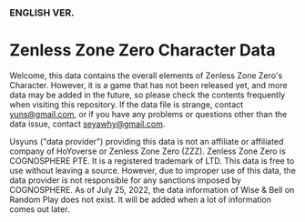 ### ENGLISH VER.

# Zenless Zone Zero Character Data
Welcome, this data contains the overall elements of Zenless Zone Zero's Character.
However, it is a game that has not been released yet, and more data may be added in the future, so please check the contents frequently when visiting this repository. If the data file is strange, contact yuns@gmail.com, or if you have any problems or questions other than the data issue, contact seyawhy@gmail.com.

Usyuns ("data provider") providing this data is not an affiliate or affiliated company of HoYoverse or Zenless Zone Zero (ZZZ). Zenless Zone Zero is COGNOSPHERE PTE. It is a registered trademark of LTD. This data is free to use without leaving a source. However, due to improper use of this data, the data provider is not responsible for any sanctions imposed by COGNOSPHERE. As of July 25, 2022, the data information of Wise & Bell on Random Play does not exist. It will be added when a lot of information comes out later.
